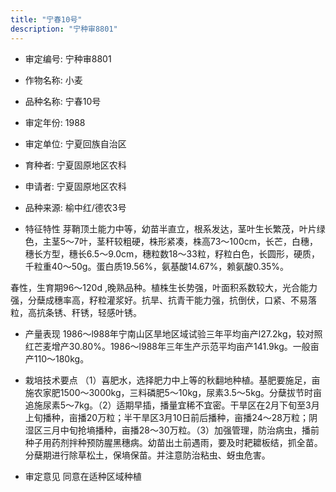 ```yaml
---
title: "宁春10号"
description: "宁种审8801"
---
```

* 审定编号:  宁种审8801

*  作物名称:  小麦

*  品种名称:  宁春10号

*  审定年份:  1988

*  审定单位:  宁夏回族自治区

* 育种者:  宁夏固原地区农科

*  申请者:  宁夏固原地区农科

*  品种来源:  榆中红/德农3号

*  特征特性
芽鞘顶土能力中等，幼苗半直立，根系发达，茎叶生长繁茂，叶片绿色，主茎5～7叶，茎秆较粗硬，株形紧凑，株高73～100cm，长芒，白穗，穗长方型，穗长6.5～9.0cm，穗粒数18～33粒，籽粒白色，长圆形，硬质，千粒重40～50g。蛋白质19.56%，氨基酸14.67%，赖氨酸0.35%。
春性，生育期96～120d ,晚熟品种。植株生长势强，叶面积系数较大，光合能力强，分蘖成穗率高，籽粒灌浆好。抗旱、抗青干能力强，抗倒伏，口紧、不易落粒，高抗条锈、秆锈，轻感叶锈。


*  产量表现
1986～l988年宁南山区旱地区域试验三年平均亩产l27.2kg，较对照红芒麦增产30.80%。1986～l988年三年生产示范平均亩产141.9kg。一般亩产110～180kg。

*  栽培技术要点
（1）喜肥水，选择肥力中上等的秋翻地种植。基肥要施足，亩施农家肥1500～3000kg，三料磷肥5～10kg，尿素3.5～5kg。分蘖拔节时亩追施尿素5～7kg。（2）适期早插，播量宜稀不宜密。干旱区在2月下旬至3月上旬播种，亩播20万粒；半干旱区3月10日前后播种，亩播24～28万粒；阴湿区三月中旬抢墒播种，亩播28～30万粒。（3）加强管理，防治病虫，播前种子用药剂拌种预防腥黑穗病。幼苗出土前遇雨，要及时耙耱板结，抓全苗。分蘖期进行除草松土，保墒保苗。并注意防治粘虫、蚜虫危害。

*  审定意见
同意在适种区域种植
